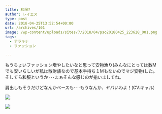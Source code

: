 ```yaml
---
title: 和服?
author: レイエス
type: post
date: 2018-04-25T13:52:54+00:00
url: /archives/101
image: /wp-content/uploads/sites/7/2018/04/pso20180425_223628_001.png
tags:
  - アラキナ
  - ファッション

---
```

もうちょいファッション増やしたいなと思って安物漁り(みんなにとっては数Mでも安いらしいが私は散財族なので基本手持ち１Mもないのでマジ安物)した。  
そしてら和服というか･･･まぁそんな感じのが揃いましてね。

肩出しもそうだけどなんかベースも･･･もうなんか、ヤバいわよ！(CV.キャル)

[![](https://pso2.lei202.com/images/wp-content/uploads/sites/7/2018/04/pso20180425_223628_001.png)](https://pso2.lei202.com/images/wp-content/uploads/sites/7/2018/04/pso20180425_223628_001.png)

[![](https://pso2.lei202.com/images/wp-content/uploads/sites/7/2018/04/pso20180425_223647_002.png)](https://pso2.lei202.com/images/wp-content/uploads/sites/7/2018/04/pso20180425_223647_002.png)
